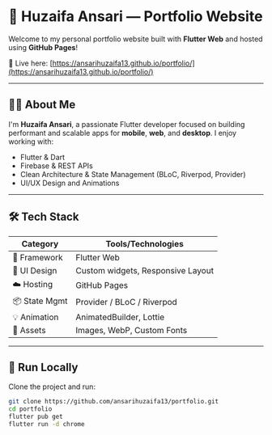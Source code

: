 # 💼 Huzaifa Ansari — Portfolio Website

Welcome to my personal portfolio website built with **Flutter Web** and hosted using **GitHub Pages**!

🚀 Live here: [https://ansarihuzaifa13.github.io/portfolio/](https://ansarihuzaifa13.github.io/portfolio/)

---

## 🧑‍💻 About Me

I'm **Huzaifa Ansari**, a passionate Flutter developer focused on building performant and scalable apps for **mobile**, **web**, and **desktop**. I enjoy working with:
- Flutter & Dart
- Firebase & REST APIs
- Clean Architecture & State Management (BLoC, Riverpod, Provider)
- UI/UX Design and Animations

---

## 🛠️ Tech Stack

| Category         | Tools/Technologies                      |
|------------------|------------------------------------------|
| 🧰 Framework      | Flutter Web                             |
| 🎨 UI Design      | Custom widgets, Responsive Layout       |
| ☁️ Hosting        | GitHub Pages                            |
| 📦 State Mgmt     | Provider / BLoC / Riverpod   |
| 💡 Animation      | AnimatedBuilder, Lottie                 |
| 📁 Assets         | Images, WebP, Custom Fonts              |

---


## 🧪 Run Locally

Clone the project and run:

```bash
git clone https://github.com/ansarihuzaifa13/portfolio.git
cd portfolio
flutter pub get
flutter run -d chrome
